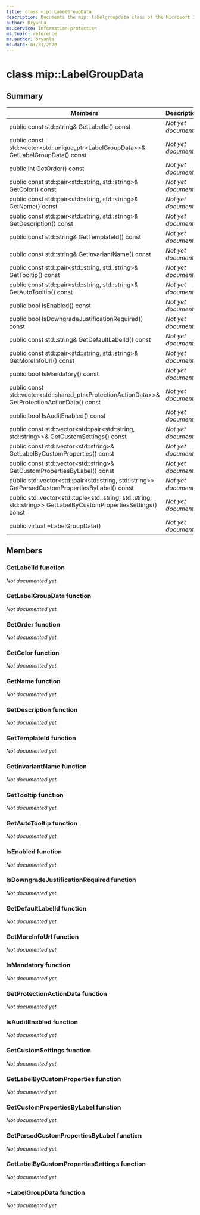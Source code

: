 ```yaml
---
title: class mip::LabelGroupData 
description: Documents the mip::labelgroupdata class of the Microsoft Information Protection (MIP) SDK.
author: BryanLa
ms.service: information-protection
ms.topic: reference
ms.author: bryanla
ms.date: 01/31/2020
---
```


# class mip::LabelGroupData 
  
## Summary
 Members                        | Descriptions                                
--------------------------------|---------------------------------------------
public const std::string& GetLabelId() const  | _Not yet documented._
public const std::vector\<std::unique_ptr\<LabelGroupData\>\>& GetLabelGroupData() const  | _Not yet documented._
public int GetOrder() const  | _Not yet documented._
public const std::pair\<std::string, std::string\>& GetColor() const  | _Not yet documented._
public const std::pair\<std::string, std::string\>& GetName() const  | _Not yet documented._
public const std::pair\<std::string, std::string\>& GetDescription() const  | _Not yet documented._
public const std::string& GetTemplateId() const  | _Not yet documented._
public const std::string& GetInvariantName() const  | _Not yet documented._
public const std::pair\<std::string, std::string\>& GetTooltip() const  | _Not yet documented._
public const std::pair\<std::string, std::string\>& GetAutoTooltip() const  | _Not yet documented._
public bool IsEnabled() const  | _Not yet documented._
public bool IsDowngradeJustificationRequired() const  | _Not yet documented._
public const std::string& GetDefaultLabelId() const  | _Not yet documented._
public const std::pair\<std::string, std::string\>& GetMoreInfoUrl() const  | _Not yet documented._
public bool IsMandatory() const  | _Not yet documented._
public const std::vector\<std::shared_ptr\<ProtectionActionData\>\>& GetProtectionActionData() const  | _Not yet documented._
public bool IsAuditEnabled() const  | _Not yet documented._
public const std::vector\<std::pair\<std::string, std::string\>\>& GetCustomSettings() const  | _Not yet documented._
public const std::vector\<std::string\>& GetLabelByCustomProperties() const  | _Not yet documented._
public const std::vector\<std::string\>& GetCustomPropertiesByLabel() const  | _Not yet documented._
public std::vector\<std::pair\<std::string, std::string\>\> GetParsedCustomPropertiesByLabel() const  | _Not yet documented._
public std::vector\<std::tuple\<std::string, std::string, std::string\>\> GetLabelByCustomPropertiesSettings() const  | _Not yet documented._
public virtual ~LabelGroupData()  | _Not yet documented._
  
## Members
  
### GetLabelId function
_Not documented yet._

  
### GetLabelGroupData function
_Not documented yet._

  
### GetOrder function
_Not documented yet._

  
### GetColor function
_Not documented yet._

  
### GetName function
_Not documented yet._

  
### GetDescription function
_Not documented yet._

  
### GetTemplateId function
_Not documented yet._

  
### GetInvariantName function
_Not documented yet._

  
### GetTooltip function
_Not documented yet._

  
### GetAutoTooltip function
_Not documented yet._

  
### IsEnabled function
_Not documented yet._

  
### IsDowngradeJustificationRequired function
_Not documented yet._

  
### GetDefaultLabelId function
_Not documented yet._

  
### GetMoreInfoUrl function
_Not documented yet._

  
### IsMandatory function
_Not documented yet._

  
### GetProtectionActionData function
_Not documented yet._

  
### IsAuditEnabled function
_Not documented yet._

  
### GetCustomSettings function
_Not documented yet._

  
### GetLabelByCustomProperties function
_Not documented yet._

  
### GetCustomPropertiesByLabel function
_Not documented yet._

  
### GetParsedCustomPropertiesByLabel function
_Not documented yet._

  
### GetLabelByCustomPropertiesSettings function
_Not documented yet._

  
### ~LabelGroupData function
_Not documented yet._
